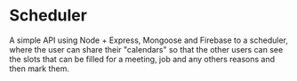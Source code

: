 # Scheduler

A simple API using Node + Express, Mongoose and Firebase to a scheduler, where the user can share their "calendars" so that the other users can see the slots that can be filled for a meeting, job and any others reasons and then mark them.

